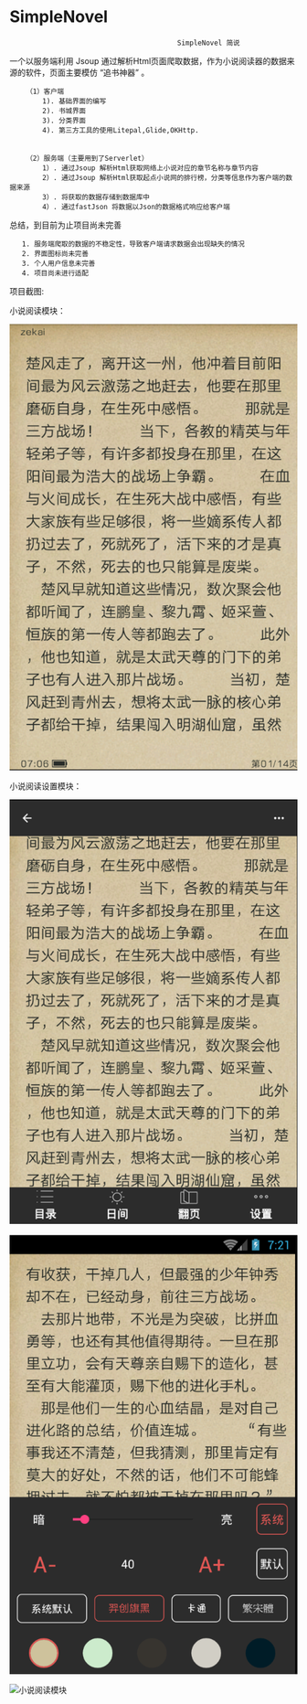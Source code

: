 # SimpleNovel

   
                                             SimpleNovel 简说 
  
  
   一个以服务端利用 Jsoup 通过解析Html页面爬取数据，作为小说阅读器的数据来源的软件，页面主要模仿 “追书神器” 。
   
        （1）客户端
            1). 基础界面的编写
            2). 书城界面
            3). 分类界面
            4). 第三方工具的使用Litepal,Glide,OKHttp.
            
            
        （2）服务端（主要用到了Serverlet）
            1）. 通过Jsoup 解析Html获取网络上小说对应的章节名称与章节内容
            2）. 通过Jsoup 解析Html获取起点小说网的排行榜，分类等信息作为客户端的数据来源
            3）. 将获取的数据存储到数据库中
            4）. 通过fastJson 将数据以Json的数据格式响应给客户端
            
            
  总结，到目前为止项目尚未完善
  
       1. 服务端爬取的数据的不稳定性，导致客户端请求数据会出现缺失的情况
       2. 界面图标尚未完善
       3. 个人用户信息未完善
       4. 项目尚未进行适配
       
       
   项目截图:
   
   
   小说阅读模块：
   
   ![小说阅读模块](https://github.com/pressureKai/SimpleNovel/blob/master/readPage.png)      
   
   小说阅读设置模块：
   
   ![小说阅读模块](https://github.com/pressureKai/SimpleNovel/blob/master/readPageSetting.png)   
   
   
   ![小说阅读模块](https://github.com/pressureKai/SimpleNovel/blob/master/readPageSetting1.jpg) 
   
   
   ![小说阅读模块](https://github.com/pressureKai/SimpleNovel/blob/master/readPageSetting2.png)    
   
   
